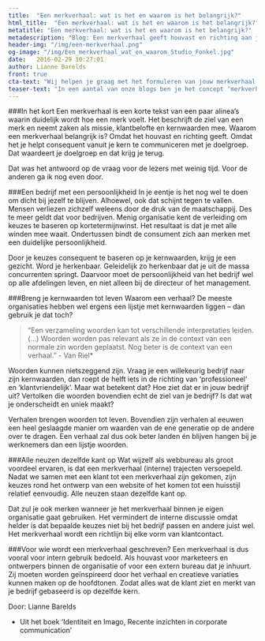 ```yaml
---
title:  "Een merkverhaal: wat is het en waarom is het belangrijk?"
html_title:  "Een merkverhaal: wat is het en waarom is het belangrijk?"
metatitle: "Een merkverhaal: wat is het en waarom is het belangrijk?"
metadescription: "Blog: Een merkverhaal geeft houvast en richting aan je organisatie. "
header-img: "/img/een-merkverhaal.png"
og-image: "/img/Een_merkverhaal_wat_en_waarom_Studio_Fonkel.jpg"
date:   2016-02-29 10:27:01
author: Lianne Barelds
front: true
cta-text: "Wij helpen je graag met het formuleren van jouw merkverhaal."
teaser-text: "In een aantal van onze blogs ben je het concept ‘merkverhaal’ tegengekomen. Even terug naar de basis: wat is een merkverhaal precies? "
---
```

###In het kort
Een merkverhaal is een korte tekst van een paar alinea’s waarin duidelijk wordt hoe een merk voelt. Het beschrijft de ziel van een merk en neemt zaken als missie, klantbelofte en kernwaarden mee. Waarom een merkverhaal belangrijk is? Omdat het houvast en richting geeft. Omdat het je helpt consequent vanuit je kern te communiceren met je doelgroep. Dat waardeert je doelgroep en dat krijg je terug.

Dat was het antwoord op de vraag voor de lezers met weinig tijd. Voor de anderen ga ik nog even door.  

###Een bedrijf met een persoonlijkheid
In je eentje is het nog wel te doen om dicht bij jezelf te blijven. Alhoewel, ook dat schijnt tegen te vallen. Mensen verliezen zichzelf weleens door de druk van de maatschappij. Des te meer geldt dat voor bedrijven. Menig organisatie kent de verleiding om keuzes te baseren op kortetermijnwinst. Het resultaat is dat je met alle winden mee waait. Ondertussen bindt de consument zich aan merken met een duidelijke persoonlijkheid.

Door je keuzes consequent te baseren op je kernwaarden, krijg je een gezicht. Word je herkenbaar. Geleidelijk zo herkenbaar dat je uit de massa concurrenten springt. Daarvoor moet de persoonlijkheid van het bedrijf wel op alle afdelingen leven, en niet alleen bij de directeur of het management.

###Breng je kernwaarden tot leven
Waarom een verhaal? De meeste organisaties hebben wel ergens een lijstje met kernwaarden liggen – dan gebruik je dat toch?

> “Een verzameling woorden kan tot verschillende interpretaties leiden. (…) Woorden worden pas relevant als ze in de context van een normale zin worden geplaatst. Nog beter is de context van een verhaal.” - Van Riel*

Woorden kunnen nietszeggend zijn. Vraag je een willekeurig bedrijf naar zijn kernwaarden, dan roept de helft iets in de richting van ‘professioneel’ en ‘klantvriendelijk’. Maar wat betekent dat? Hoe ziet dat er in jouw bedrijf uit? Vertolken die woorden bovendien echt de ziel van je bedrijf? Is dat wat je onderscheidt en uniek maakt?

Verhalen brengen woorden tot leven. Bovendien zijn verhalen al eeuwen een heel geslaagde manier om waarden van de ene generatie op de andere over te dragen. Een verhaal zal dus ook beter landen én blijven hangen bij je werknemers dan een lijstje woorden.  

###Alle neuzen dezelfde kant op
Wat wijzelf als webbureau als groot voordeel ervaren, is dat een merkverhaal (interne) trajecten versoepeld. Nadat we samen met een klant tot een merkverhaal zijn gekomen, zijn keuzes rond het ontwerp van een website of het komen tot een huisstijl relatief eenvoudig. Alle neuzen staan dezelfde kant op.

Dat zul je ook merken wanneer je het merkverhaal binnen je eigen organisatie gaat gebruiken. Het vermindert de interne discussie omdat helder is dat bepaalde keuzes niet bij het bedrijf passen en andere juist wel. Het merkverhaal wordt een richtlijn bij elke vorm van klantcontact.  

###Voor wie wordt een merkverhaal geschreven?
Een merkverhaal is dus vooral voor intern gebruik bedoeld. Als houvast voor marketeers en ontwerpers binnen de organisatie of voor een extern bureau dat je inhuurt. Zij moeten worden geïnspireerd door het verhaal en creatieve variaties kunnen maken op de hoofdtonen. Zodat alles wat de klant ziet en merkt van je bedrijf gebaseerd is op dezelfde kern.

Door: Lianne Barelds

* Uit het boek ‘Identiteit en Imago, Recente inzichten in corporate communication’

